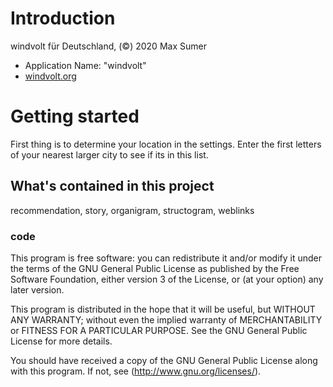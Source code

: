 # Introduction

windvolt für Deutschland, (©) 2020 Max Sumer

- Application Name: "windvolt"
- [windvolt.org](windvolt/app/)



# Getting started

First thing is to determine your location in the settings.
Enter the first letters of your nearest larger city to see if its in this list.



## What's contained in this project

recommendation, story, organigram, structogram, weblinks




### code

This program is free software: you can redistribute it and/or modify
it under the terms of the GNU General Public License as published by
the Free Software Foundation, either version 3 of the License, or
(at your option) any later version.

This program is distributed in the hope that it will be useful,
but WITHOUT ANY WARRANTY; without even the implied warranty of
MERCHANTABILITY or FITNESS FOR A PARTICULAR PURPOSE.  See the
GNU General Public License for more details.

You should have received a copy of the GNU General Public License
along with this program.  If not, see (http://www.gnu.org/licenses/).
